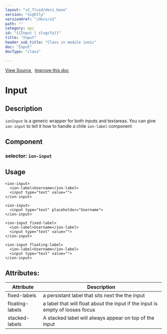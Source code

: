 ```yaml
---
layout: "v2_fluid/docs_base"
version: "nightly"
versionHref: "/docs/v2"
path: ""
category: api
id: "{{Input | slugify}}"
title: "Input"
header_sub_title: "Class in module ionic"
doc: "Input"
docType: "class"

---
```





<div class="improve-docs">
  <a href='http://github.com/driftyco/ionic2/tree/master/ionic/components/text-input/text-input.ts#L9'>
    View Source
  </a>
  &nbsp;
  <a href='http://github.com/driftyco/ionic2/edit/master/ionic/components/text-input/text-input.ts#L9'>
    Improve this doc
  </a>

</div>




<h1 class="api-title">


Input






</h1>






<h2>Description</h2>

<p><code>ionInput</code> is a generic wrapper for both inputs and textareas. You can give <code>ion-input</code> to tell it how to handle a chile <code>ion-label</code> component</p>


<h2>Component</h2>
<h3>selector: <code>ion-input</code></h3>

<h2>Usage</h2>

<pre><code class="lang-html">&lt;ion-input&gt;
  &lt;ion-label&gt;Username&lt;/ion-label&gt;
  &lt;input type=&quot;text&quot; value=&quot;&quot;&gt;
&lt;/ion-input&gt;

&lt;ion-input&gt;
  &lt;input type=&quot;text&quot; placeholder=&quot;Username&quot;&gt;
&lt;/ion-input&gt;

&lt;ion-input fixed-label&gt;
  &lt;ion-label&gt;Username&lt;/ion-label&gt;
  &lt;input type=&quot;text&quot; value=&quot;&quot;&gt;
&lt;/ion-input&gt;

&lt;ion-input floating-label&gt;
  &lt;ion-label&gt;Username&lt;/ion-label&gt;
  &lt;input type=&quot;text&quot; value=&quot;&quot;&gt;
&lt;/ion-input&gt;
</code></pre>






<h2>Attributes:</h2>
<table class="table" style="margin:0;">
<thead>
<tr>
<th>Attribute</th>











<th>Description</th>
</tr>
</thead>
<tbody>

<tr>
<td>
fixed-labels
</td>



<td>
a persistant label that sits next the the input
</td>
</tr>

<tr>
<td>
floating-labels
</td>



<td>
a label that will float about the input if the input is empty of looses focus
</td>
</tr>

<tr>
<td>
stacked-labels
</td>



<td>
A stacked label will always appear on top of the input
</td>
</tr>

</tbody>
</table>
<!-- end content block -->


<!-- end body block -->

